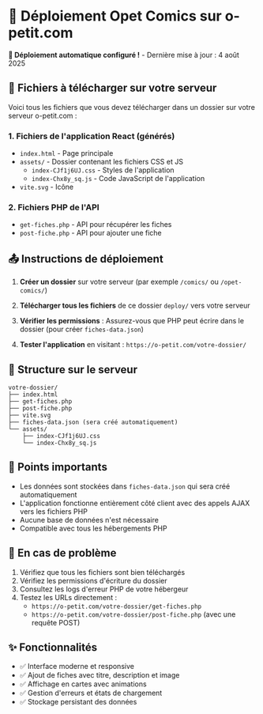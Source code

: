 # 🚀 Déploiement Opet Comics sur o-petit.com

**🔄 Déploiement automatique configuré !** - Dernière mise à jour : 4 août 2025

## 📁 Fichiers à télécharger sur votre serveur

Voici tous les fichiers que vous devez télécharger dans un dossier sur votre serveur o-petit.com :

### 1. Fichiers de l'application React (générés)
- `index.html` - Page principale
- `assets/` - Dossier contenant les fichiers CSS et JS
  - `index-CJf1j6UJ.css` - Styles de l'application
  - `index-Chx8y_sq.js` - Code JavaScript de l'application
- `vite.svg` - Icône

### 2. Fichiers PHP de l'API
- `get-fiches.php` - API pour récupérer les fiches
- `post-fiche.php` - API pour ajouter une fiche

## 📤 Instructions de déploiement

1. **Créer un dossier** sur votre serveur (par exemple `/comics/` ou `/opet-comics/`)

2. **Télécharger tous les fichiers** de ce dossier `deploy/` vers votre serveur

3. **Vérifier les permissions** : Assurez-vous que PHP peut écrire dans le dossier (pour créer `fiches-data.json`)

4. **Tester l'application** en visitant : `https://o-petit.com/votre-dossier/`

## 🔧 Structure sur le serveur

```
votre-dossier/
├── index.html
├── get-fiches.php
├── post-fiche.php
├── vite.svg
├── fiches-data.json (sera créé automatiquement)
└── assets/
    ├── index-CJf1j6UJ.css
    └── index-Chx8y_sq.js
```

## 🎯 Points importants

- Les données sont stockées dans `fiches-data.json` qui sera créé automatiquement
- L'application fonctionne entièrement côté client avec des appels AJAX vers les fichiers PHP
- Aucune base de données n'est nécessaire
- Compatible avec tous les hébergements PHP

## 🐛 En cas de problème

1. Vérifiez que tous les fichiers sont bien téléchargés
2. Vérifiez les permissions d'écriture du dossier
3. Consultez les logs d'erreur PHP de votre hébergeur
4. Testez les URLs directement :
   - `https://o-petit.com/votre-dossier/get-fiches.php`
   - `https://o-petit.com/votre-dossier/post-fiche.php` (avec une requête POST)

## ✨ Fonctionnalités

- ✅ Interface moderne et responsive
- ✅ Ajout de fiches avec titre, description et image
- ✅ Affichage en cartes avec animations
- ✅ Gestion d'erreurs et états de chargement
- ✅ Stockage persistant des données

